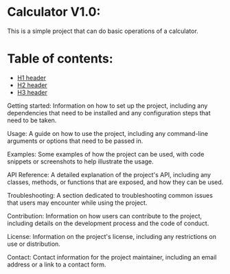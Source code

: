 # Calculator V1.0: 
This is a simple project that can do basic operations of a calculator.

# Table of contents: 
* [H1 header](#h1-header)
* [H2 header](#h2-header)
* [H3 header](#h3-header)


Getting started: Information on how to set up the project, including any dependencies that need to be installed and any configuration steps that need to be taken.

Usage: A guide on how to use the project, including any command-line arguments or options that need to be passed in.

Examples: Some examples of how the project can be used, with code snippets or screenshots to help illustrate the usage.

API Reference: A detailed explanation of the project's API, including any classes, methods, or functions that are exposed, and how they can be used.

Troubleshooting: A section dedicated to troubleshooting common issues that users may encounter while using the project.

Contribution: Information on how users can contribute to the project, including details on the development process and the code of conduct.

License: Information on the project's license, including any restrictions on use or distribution.

Contact: Contact information for the project maintainer, including an email address or a link to a contact form.

